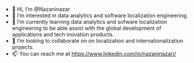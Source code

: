 - 👋 Hi, I’m @Nazaninazar
- 👀 I’m interested in data analytics and software localization engineering. 
- 🌱 I’m currently learning data analytics and sofware localization engineering to be able assist with the global development of applications and tech inovation products.
- 💞️ I’m looking to collaborate on on localization and internationalization projects. 
- 📫 You can reach me at https://www.linkedin.com/in/nazaninazari/

<!---
Nazaninazar/Nazaninazar is a ✨ special ✨ repository because its `README.md` (this file) appears on your GitHub profile.
You can click the Preview link to take a look at your changes.
--->
